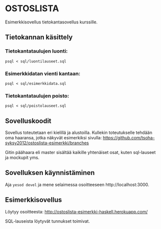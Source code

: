 # OSTOSLISTA

Esimerkkisovellus tietokantasovellus kurssille.

## Tietokannan käsittely

### Tietokantataulujen luonti:

    psql < sql/luontilauseet.sql

### Esimerkkidatan vienti kantaan:

    psql < sql/esimerkkidata.sql

### Tietokantataulujen poisto:

    psql < sql/poistolauseet.sql

## Sovelluskoodit

Sovellus toteutetaan eri kielillä ja alustoilla. Kullekin toteutukselle tehdään oma haaransa, jotka näkyvät esimerkiksi sivulla: https://github.com/tsoha-syksy2012/ostoslista-esimerkki/branches

Gitin päähaara eli master sisältää kaikille yhtenäiset osat, kuten sql-lauseet ja mockupit yms.

## Sovelluksen käynnistäminen

Aja `yesod devel` ja mene selaimessa osoitteeseen http://localhost:3000.

## Esimerkkisovellus

Löytyy osoitteesta: http://ostoslista-esimerkki-haskell.herokuapp.com/

SQL-lauseista löytyvät tunnukset toimivat.
